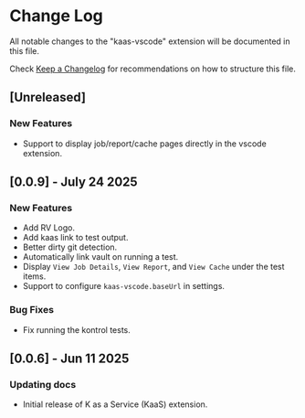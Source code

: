 # Change Log

All notable changes to the "kaas-vscode" extension will be documented in this file.

Check [Keep a Changelog](http://keepachangelog.com/) for recommendations on how to structure this file.

## [Unreleased]

### New Features

- Support to display job/report/cache pages directly in the vscode extension.

## [0.0.9] - July 24 2025

### New Features

- Add RV Logo.
- Add kaas link to test output.
- Better dirty git detection.
- Automatically link vault on running a test.
- Display `View Job Details`, `View Report`, and `View Cache` under the test items.
- Support to configure `kaas-vscode.baseUrl` in settings.

### Bug Fixes

- Fix running the kontrol tests.

## [0.0.6] - Jun 11 2025

### Updating docs

- Initial release of K as a Service (KaaS) extension.

